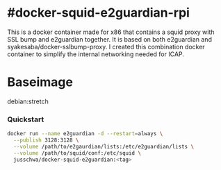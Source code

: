 #docker-squid-e2guardian-rpi
======================
This is a docker container made for x86 that contains a squid proxy with SSL bump and e2guardian together.
It is based on both e2guardian and syakesaba/docker-sslbump-proxy.
I created this combination docker container to simplify the internal networking needed for ICAP.

Baseimage
======================
debian:stretch

### Quickstart 
```bash
docker run --name e2guardian -d --restart=always \
  --publish 3128:3128 \
  --volume /path/to/e2gaurdian/lists:/etc/e2guardian/lists \
  --volume /path/to/squid/conf:/etc/squid \
  jusschwa/docker-squid-e2guardian:<tag>
```

